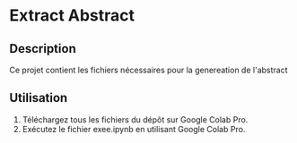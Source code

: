 # Extract Abstract
## Description
Ce projet contient les fichiers nécessaires pour la genereation de l'abstract

## Utilisation
1. Téléchargez tous les fichiers du dépôt sur Google Colab Pro.
2. Exécutez le fichier exee.ipynb en utilisant Google Colab Pro.

